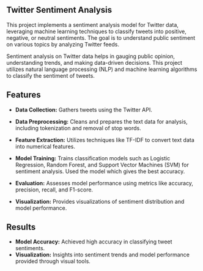 ## Twitter Sentiment Analysis
This project implements a sentiment analysis model for Twitter data, leveraging machine learning techniques to classify tweets into positive, negative, or neutral sentiments. The goal is to understand public sentiment on various topics by analyzing Twitter feeds.

Sentiment analysis on Twitter data helps in gauging public opinion, understanding trends, and making data-driven decisions. This project utilizes natural language processing (NLP) and machine learning algorithms to classify the sentiment of tweets.

## Features
- **Data Collection:** Gathers tweets using the Twitter API.

- **Data Preprocessing:** Cleans and prepares the text data for analysis, including tokenization and removal of stop words.
  
- **Feature Extraction:** Utilizes techniques like TF-IDF to convert text data into numerical features.
  
- **Model Training:** Trains classification models such as Logistic Regression, Random Forest, and Support Vector Machines (SVM) for sentiment analysis. Used the model which gives the best accuracy. 
  
- **Evaluation:** Assesses model performance using metrics like accuracy, precision, recall, and F1-score.

- **Visualization:** Provides visualizations of sentiment distribution and model performance.

## Results

- **Model Accuracy:** Achieved high accuracy in classifying tweet sentiments.
- **Visualization:** Insights into sentiment trends and model performance provided through visual tools.
